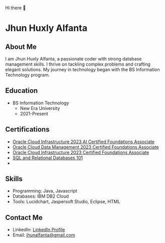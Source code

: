 Hi there 👋
# Jhun Huxly Alfanta

## About Me

I am Jhun Huxly Alfanta, a passionate coder with strong database management skills. I thrive on tackling complex problems and crafting elegant solutions. My journey in technology began with the BS Information Technology program.

## Education

- BS Information Technology
  - New Era University
  - 2021-Present

## Certifications

- [Oracle Cloud Infrastructure 2023 AI Certified Foundations Associate](https://catalog-education.oracle.com/pls/certview/sharebadge?id=6BDB5D69ED8C16C97911BD8DB1609D109111739319C146796F4499D0F254CE3E&fbclid=IwAR1KCmqbbVs9th2KDGwoqATOVSEvSiCTU69uaOlHavEHTXIdY4lER0GcHB8)
- [Oracle Cloud Data Management 2023 Certified Foundations Associate](https://catalog-education.oracle.com/pls/certview/sharebadge?id=5ADCD28AE82BCD943260E48DD638B0E90E3D5305FED68B9402958FB8A4470C0C&fbclid=IwAR27NtLCNRWK1Dk1WIqUpa4U8ykcEv8T-y-8cPHJLHfsIiJFI2BUPDK9-sc)
- [Oracle Cloud Infrastructure 2023 Certified Foundations Associate](https://catalog-education.oracle.com/pls/certview/sharebadge?id=83CC075730F4D7D29112DFABDA807B2F6F5639E3AAD0D8AB9A7B4A3094F3627E)
- [SQL and Relational Databases 101](https://courses.cognitiveclass.ai/certificates/9881aff6af9f4597bd024eea9a2c9a82)
- 

## Skills

- Programming: Java, Javascript
- Databases: IBM DB2 Cloud
- Tools: Lucidchart, Jaspersoft Studio, Eclipse, HTML

## Contact Me

- LinkedIn: [LinkedIn Profile](https://www.linkedin.com/in/jhun-huxly-alfanta-38b50b2a3/)
- Email: jhunalfanta@gmail.com
